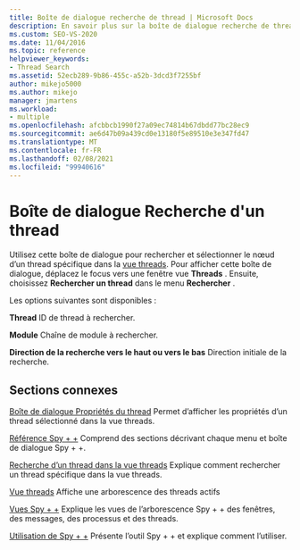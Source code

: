 ```yaml
---
title: Boîte de dialogue recherche de thread | Microsoft Docs
description: En savoir plus sur la boîte de dialogue recherche de threads dans l’outil de débogage Spy + +. Utilisez cette boîte de dialogue pour rechercher et sélectionner le nœud d’un thread spécifique dans la vue threads.
ms.custom: SEO-VS-2020
ms.date: 11/04/2016
ms.topic: reference
helpviewer_keywords:
- Thread Search
ms.assetid: 52ecb289-9b86-455c-a52b-3dcd3f7255bf
author: mikejo5000
ms.author: mikejo
manager: jmartens
ms.workload:
- multiple
ms.openlocfilehash: afcbbcb1990f27a09ec74814b67dbdd77bc28ec9
ms.sourcegitcommit: ae6d47b09a439cd0e13180f5e89510e3e347fd47
ms.translationtype: MT
ms.contentlocale: fr-FR
ms.lasthandoff: 02/08/2021
ms.locfileid: "99940616"
---
```

# <a name="thread-search-dialog-box"></a>Boîte de dialogue Recherche d'un thread
Utilisez cette boîte de dialogue pour rechercher et sélectionner le nœud d’un thread spécifique dans la [vue threads](../debugger/threads-view.md). Pour afficher cette boîte de dialogue, déplacez le focus vers une fenêtre vue **Threads** . Ensuite, choisissez **Rechercher un thread** dans le menu **Rechercher** .

 Les options suivantes sont disponibles :

 **Thread** ID de thread à rechercher.

 **Module** Chaîne de module à rechercher.

 **Direction de la recherche vers le haut ou vers le bas** Direction initiale de la recherche.

## <a name="related-sections"></a>Sections connexes
 [Boîte de dialogue Propriétés du thread](../debugger/thread-properties-dialog-box.md) Permet d’afficher les propriétés d’un thread sélectionné dans la vue threads.

 [Référence Spy + +](../debugger/spy-increment-reference.md) Comprend des sections décrivant chaque menu et boîte de dialogue Spy + +.

 [Recherche d’un thread dans la vue threads](../debugger/how-to-search-for-a-thread-in-threads-view.md) Explique comment rechercher un thread spécifique dans la vue threads.

 [Vue threads](../debugger/threads-view.md) Affiche une arborescence des threads actifs

 [Vues Spy + +](../debugger/spy-increment-views.md) Explique les vues de l’arborescence Spy + + des fenêtres, des messages, des processus et des threads.

 [Utilisation de Spy + +](../debugger/using-spy-increment.md) Présente l’outil Spy + + et explique comment l’utiliser.